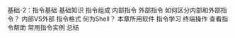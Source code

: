 基础-2：指令基础
基础知识
	指令组成
内部指令
外部指令
如何区分内部和外部指令？
内部VS外部
指令格式
何为Shell？
本章所用软件
指令学习
	终端操作
查看指令帮助
常用指令实例
总结
